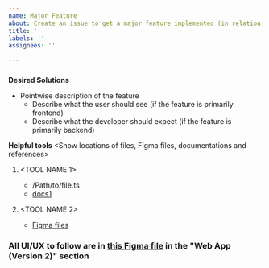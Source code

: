 ```yaml
---
name: Major Feature
about: Create an issue to get a major feature implemented (in relation to milestones)
title: ''
labels: ''
assignees: ''

---
```


### <MAJOR FEARURE NAME>

<FEATURE DESCRIPTION>

**Desired Solutions**
  - Pointwise description of the feature
    - Describe what the user should see (if the feature is primarily frontend)
    - Describe what the developer should expect (if the feature is primarily backend)


**Helpful tools** <Show locations of files, Figma files, documentations and references>
1. <TOOL NAME 1>
   - /Path/to/file.ts
   - [docs1](https://example.com)

2. <TOOL NAME 2>
   - [Figma files](httpsL//www.figma.com/)

### All UI/UX to follow are in [this Figma file](https://www.figma.com/design/2fNE4F2jAVtK0lasSvkBSV/Spotstitch?node-id=1619-18317&t=7sB5y2tHz13GDFjQ-0) in the "Web App (Version 2)" section
